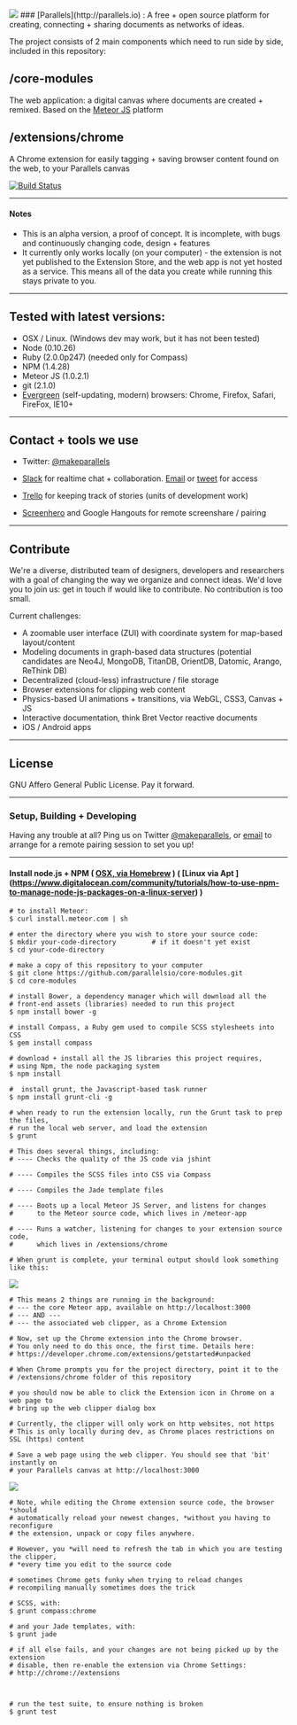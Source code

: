 <img src="http://i.imgur.com/lI0HhvV.png" />
### [Parallels](http://parallels.io) : A free + open source platform for creating, connecting + sharing documents as networks of ideas. 

The project consists of 2 main components which need to run side by side, included in this repository:
   

/core-modules 
---
The web application: a digital canvas where documents are created + remixed. Based on the [Meteor JS](http://www.meteor.com) platform

      

/extensions/chrome
---
A Chrome extension for easily tagging + saving browser content found on the web, to your Parallels canvas

[![Build Status](https://travis-ci.org/parallelsio/chrome-clipper.svg?branch=master)](https://travis-ci.org/parallelsio/chrome-clipper)

---  
#### Notes
 
* This is an alpha version, a proof of concept. It is incomplete, with bugs and continuously changing code, design + features
* It currently only works locally (on your computer) - the extension is not yet published to the Extension Store, and the web app is not yet hosted as a service. This means all of the data you create while running this stays private to you.

---  
## Tested with latest versions:

* OSX / Linux. (Windows dev may work, but it has not been tested)
* Node (0.10.26)
* Ruby (2.0.0p247) (needed only for Compass)
* NPM (1.4.28) 
* Meteor JS (1.0.2.1)
* git (2.1.0)
* [Evergreen](http://eisenbergeffect.bluespire.com/evergreen-browsers) (self-updating, modern) browsers: Chrome, Firefox, Safari, FireFox, IE10+
 
---

## Contact + tools we use

* Twitter: [@makeparallels](http://www.twitter.com/makeparallels)

* [Slack](http://parallelsio.slack.com) for realtime chat + collaboration. [Email](mailto:steven@parallels.io) or [tweet](http://www.twitter.com/makeparallels) for access

* [Trello](https://trello.com/b/XtenDuNO/parallels-design-dev) for keeping track of stories (units of development work)

* [Screenhero](https://screenhero.com/) and Google Hangouts for remote screenshare / pairing

---

## Contribute

We're a diverse, distributed team of designers, developers and researchers with a goal of changing the way we organize and connect ideas. We'd love you to join us: get in touch if would like to contribute. No contribution is too small.


Current challenges:

* A zoomable user interface (ZUI) with coordinate system for map-based layout/content
* Modeling documents in graph-based data structures (potential candidates are Neo4J, MongoDB, TitanDB, OrientDB, Datomic, Arango, ReThink DB) 
* Decentralized (cloud-less) infrastructure / file storage
* Browser extensions for clipping web content
* Physics-based UI animations + transitions, via WebGL, CSS3, Canvas + JS 
* Interactive documentation, think Bret Vector reactive documents
* iOS / Android apps

---

## License

GNU Affero General Public License. Pay it forward.


---  
### Setup, Building + Developing

Having any trouble at all? Ping us on Twitter [@makeparallels](http://www.twitter.com/makeparallels), or [email](mailto:steven@parallels.io) to arrange for a remote pairing session to set you up!

---

#### Install node.js + NPM ( [OSX, via Homebrew](http://thechangelog.com/install-node-js-with-homebrew-on-os-x ) ) ( [Linux via Apt ] (https://www.digitalocean.com/community/tutorials/how-to-use-npm-to-manage-node-js-packages-on-a-linux-server) )


```
# to install Meteor:
$ curl install.meteor.com | sh
```

```
# enter the directory where you wish to store your source code:
$ mkdir your-code-directory         # if it doesn't yet exist
$ cd your-code-directory
```

```
# make a copy of this repository to your computer
$ git clone https://github.com/parallelsio/core-modules.git
$ cd core-modules
```

```
# install Bower, a dependency manager which will download all the 
# front-end assets (libraries) needed to run this project
$ npm install bower -g 
```

```
# install Compass, a Ruby gem used to compile SCSS stylesheets into CSS 
$ gem install compass
```

```
# download + install all the JS libraries this project requires, 
# using Npm, the node packaging system
$ npm install
```

```
#  install grunt, the Javascript-based task runner
$ npm install grunt-cli -g
```

```
# when ready to run the extension locally, run the Grunt task to prep the files, 
# run the local web server, and load the extension
$ grunt

# This does several things, including:
# ---- Checks the quality of the JS code via jshint

# ---- Compiles the SCSS files into CSS via Compass

# ---- Compiles the Jade template files

# ---- Boots up a local Meteor JS Server, and listens for changes 
#      to the Meteor source code, which lives in /meteor-app

# ---- Runs a watcher, listening for changes to your extension source code, 
#      which lives in /extensions/chrome
```

```
# When grunt is complete, your terminal output should look something like this:
```
<img src="http://i.imgur.com/5zxxnoC.png" />

```
# This means 2 things are running in the background:
# --- the core Meteor app, available on http://localhost:3000
# --- AND ---
# --- the associated web clipper, as a Chrome Extension
```

```
# Now, set up the Chrome extension into the Chrome browser. 
# You only need to do this once, the first time. Details here: 
# https://developer.chrome.com/extensions/getstarted#unpacked

# When Chrome prompts you for the project directory, point it to the 
# /extensions/chrome folder of this repository
```
```
# you should now be able to click the Extension icon in Chrome on a web page to
# bring up the web clipper dialog box

# Currently, the clipper will only work on http websites, not https
# This is only locally during dev, as Chrome places restrictions on SSL (https) content

# Save a web page using the web clipper. You should see that 'bit' instantly on 
# your Parallels canvas at http://localhost:3000
```
<img src="http://i.imgur.com/yMwBRaY.png" />

```
# Note, while editing the Chrome extension source code, the browser  *should 
# automatically reload your newest changes, *without you having to reconfigure 
# the extension, unpack or copy files anywhere.

# However, you *will need to refresh the tab in which you are testing the clipper, 
# *every time you edit to the source code

```

```
# sometimes Chrome gets funky when trying to reload changes
# recompiling manually sometimes does the trick

# SCSS, with:
$ grunt compass:chrome 

# and your Jade templates, with:
$ grunt jade

# if all else fails, and your changes are not being picked up by the extension
# disable, then re-enable the extension via Chrome Settings: 
# http://chrome://extensions


```



```

# run the test suite, to ensure nothing is broken
$ grunt test


```


